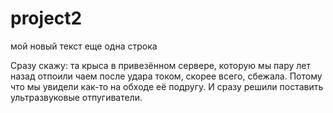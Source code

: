 # project2

мой новый текст
еще одна строка

Сразу скажу: та крыса в привезённом сервере, которую мы пару лет назад отпоили чаем после удара током, скорее всего, сбежала. Потому что мы увидели как-то на обходе её подругу. И сразу решили поставить ультразвуковые отпугиватели. 
